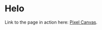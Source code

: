 # Helo

Link to the page in action here: [Pixel Canvas](https://github.com/facebook/create-react-app).
